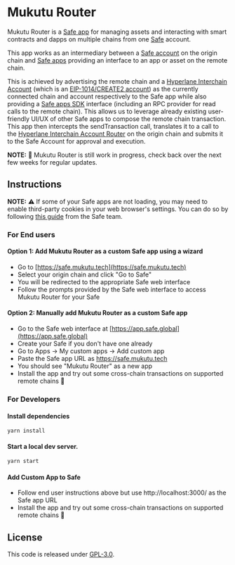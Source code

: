 # Mukutu Router

Mukutu Router is a [Safe app](https://help.gnosis-safe.io/en/articles/4022022-what-are-safe-apps) for managing assets and interacting with smart contracts and dapps on multiple chains from one [Safe](https://app.safe.global/) account.

This app works as an intermediary between a [Safe account](https://app.safe.global/) on the origin chain and [Safe apps](https://help.gnosis-safe.io/en/articles/4022022-what-are-safe-apps) providing an interface to an app or asset on the remote chain.

This is achieved by advertising the remote chain and a [Hyperlane Interchain Account](https://docs.hyperlane.xyz/docs/developers/send) (which is an [EIP-1014/CREATE2 account](https://eips.ethereum.org/EIPS/eip-1014)) as the currently connected chain and account respectively to the Safe app while also providing a [Safe apps SDK](https://github.com/safe-global/safe-apps-sdk) interface (including an RPC provider for read calls to the remote chain).
This allows us to leverage already existing user-friendly UI/UX of other Safe apps to compose the remote chain transaction.
This app then intercepts the sendTransaction call, translates it to a call to the [Hyperlane Interchain Account Router](https://docs.hyperlane.xyz/docs/developers/send) on the origin chain and submits it to the Safe Account for approval and execution.

**NOTE:** 🚧 Mukutu Router is still work in progress, check back over the next few weeks for regular updates.

## Instructions

**NOTE:** ⚠ If some of your Safe apps are not loading, you may need to enable third-party cookies in your web browser's settings. You can do so by following [this guide](https://help.safe.global/en/articles/40797-why-do-i-need-to-enable-third-party-cookies-for-safe-apps) from the Safe team.

### For End users

#### Option 1: Add Mukutu Router as a custom Safe app using a wizard

- Go to [https://safe.mukutu.tech](https://safe.mukutu.tech)
- Select your origin chain and click "Go to Safe"
- You will be redirected to the appropriate Safe web interface
- Follow the prompts provided by the Safe web interface to access Mukutu Router for your Safe

#### Option 2: Manually add Mukutu Router as a custom Safe app

- Go to the Safe web interface at [https://app.safe.global](https://app.safe.global)
- Create your Safe if you don't have one already
- Go to Apps -> My custom apps -> Add custom app
- Paste the Safe app URL as https://safe.mukutu.tech
- You should see "Mukutu Router" as a new app
- Install the app and try out some cross-chain transactions on supported remote chains 🎉


### For Developers

#### Install dependencies

```shell
yarn install
```

#### Start a local dev server.

```sh
yarn start
```

#### Add Custom App to Safe

- Follow end user instructions above but use http://localhost:3000/ as the Safe app URL
- Install the app and try out some cross-chain transactions on supported remote chains 🚀

## License
This code is released under [GPL-3.0](/LICENSE).